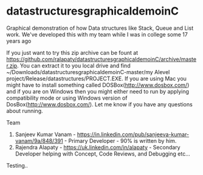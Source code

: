 # datastructuresgraphicaldemoinC
Graphical demonstration of how Data structures like Stack, Queue and List work. We've developed this with my team while I was in college some 17 years ago

If you just want to try this zip archive can be fount at  https://github.com/ralapaty/datastructuresgraphicaldemoinC/archive/master.zip. You can extract it to you local drive and find ~/Downloads/datastructuresgraphicaldemoinC-master/my Alevel project/Release/datastructures/PROJECT.EXE. If you are using Mac you might have to install something called DOSBox(http://www.dosbox.com/) and if you are on Windows then you might either need to run by applying compatibility mode or using Windows version of DosBox(http://www.dosbox.com/). Let me know if you have any questions about running.

Team
1. Sanjeev Kumar Vanam - https://in.linkedin.com/pub/sanjeeva-kumar-vanam/9a/848/391 - Primary Developer - 90% is written by him.
2. Rajendra Alapaty - https://uk.linkedin.com/in/alapaty - Secondary Developer helping with Concept, Code Reviews, and Debugging etc...

Testing..
